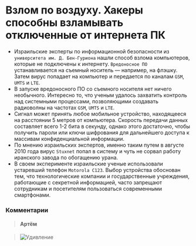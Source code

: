 ﻿# Взлом по воздуху. Хакеры способны взламывать отключенные от интернета ПК
+ Израильские эксперты по информационной безопасности из `университета им. Д. Бен-Гуриона` нашли способ взлома компьютеров, которые не подключены к интернету. `Вредоносное ПО` устанавливается на съемный носитель — например, на флэшку. Затем вирус попадает на компьютер и передается по каналам `GSM`, `UMTS` и `LTE`. 
+ В запуске вредоносного ПО со съемного носителя нет ничего необычного. Интересно то, что ученым удалось захватить контроль над системными процессами, позволяющими создавать радиоволны на частотах `GSM`, `UMTS` и `LTE`. 
+ Сигнал может принять любое мобильное устройство, находящееся на расстоянии 5 метров от компьютера. Скорость передачи данных составляет всего 1-2 бита в секунду, однако этого достаточно, чтобы получить пароли или ключи шифрования для дальнейшего доступа к массивам конфиденциальной информации.
+ По мнению израильских экспертов, именно таким путем в августе 2010 года вирус `Stuxnet` попал в систему и чуть не сорвал работу иранского завода по обогащению урана. 
+ В своем эксперименте израильские ученые использовали устаревший телефон `Motorola C123`. Выбор устройства обоснован тем, что технологические компании и государственные учреждения, работающие с секретной информацией, часто запрещают сотрудникам и посетителям пользоваться современными смартфонами.

### Комментарии

>#### Артём

>![Удивление](http://gif.cmtt.space/3/paper-media/ea/04/ee/d2ba84adc70a3c.jpg)